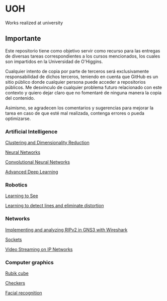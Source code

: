 # UOH
Works realized at university

## Importante

Este repositorio tiene como objetivo servir como recurso para las entregas de diversas tareas correspondientes a los cursos mencionados, los cuales son impartidos en la Universidad de O'Higgins.

Cualquier intento de copia por parte de terceros será exclusivamente responsabilidad de dichos terceros, teniendo en cuenta que GitHub es un sitio público donde cualquier persona puede acceder a repositorios públicos. Me desvinculo de cualquier problema futuro relacionado con este contexto y quiero dejar claro que no fomentaré de ninguna manera la copia del contenido.

Asimismo, se agradecen los comentarios y sugerencias para mejorar la tarea en caso de que esté mal realizada, contenga errores o pueda optimizarse.

### Artificial Intelligence

[Clustering and Dimensionality Reduction](https://github.com/Zb4sty/UOH/tree/main/Introducci%C3%B3n%20a%20la%20Inteligencia%20Artificial/Clustering%20%26%20Reducci%C3%B3n%20de%20Dimensionalidad)

[Neural Networks](https://github.com/Zb4sty/UOH/tree/main/Introducci%C3%B3n%20a%20la%20Inteligencia%20Artificial/Redes%20Neuronales)

[Convolutional Neural Networks](https://github.com/Zb4sty/UOH/tree/main/Introducci%C3%B3n%20a%20la%20Inteligencia%20Artificial/Redes%20Neuronales%20Convolucionales)

[Advanced Deep Learning](https://github.com/Zb4sty/UOH/tree/main/Introducci%C3%B3n%20a%20la%20Inteligencia%20Artificial/Advanced%20Deep%20Learning)

### Robotics

[Learning to See](https://github.com/Zb4sty/UOH/tree/main/Robotica/Aprendiendo%20a%20Ver)

[Learning to detect lines and eliminate distortion](https://github.com/Zb4sty/UOH/tree/main/Robotica/Aprendiendo%20a%20detectar%20l%C3%ADneas%20y%20eliminar%20distorsi%C3%B3n)

### Networks

[Implementing and analyzing RIPv2 in GNS3 with Wireshark](https://github.com/Zb4sty/UOH/tree/main/Redes/Implementando%20y%20analizando%20RIPv2%20en%20GNS3)

[Sockets](https://github.com/Zb4sty/UOH/tree/main/Redes/Sockets)

[Video Streaming on IP Networks](https://github.com/Zb4sty/UOH/tree/main/Redes/ProyectoRedes)

### Computer graphics

[Rubik cube](https://github.com/Zb4sty/UOH/tree/main/Computacion_grafica/Cubo%20Rubik)

[Checkers](https://github.com/Zb4sty/UOH/tree/main/Computacion_grafica/Juego%20de%20Damas)

[Facial recognition](https://github.com/Zb4sty/UOH/tree/main/Computacion_grafica/Sistema%20de%20Reconocimiento%20facial)
